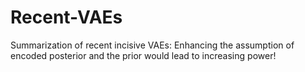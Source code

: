 # Recent-VAEs
Summarization of recent incisive VAEs: Enhancing the assumption of encoded posterior and the prior would lead to increasing power!
